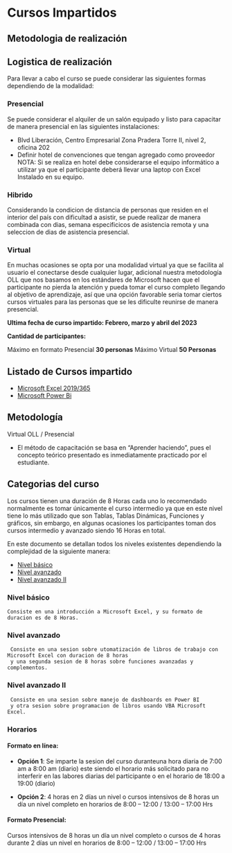 # Cursos Impartidos



## Metodologia de realización


## Logistica de realización

Para llevar a cabo el curso se puede considerar las siguientes formas dependiendo de la modalidad:


### Presencial 
  Se puede considerar el alquiler de un salón equipado y listo para capacitar de manera presencial en las siguientes instalaciones: 

- Blvd Liberación, Centro Empresarial Zona Pradera Torre II, nivel 2, oficina 202 
- Definir hotel de convenciones que tengan agregado como proveedor
   NOTA: Si se realiza en hotel debe considerarse el equipo informático a utilizar ya que el participante deberá llevar una laptop con Excel Instalado en su equipo.

### Hibrido
  Considerando la condicion de distancia de personas que residen en el interior del país con dificultad a asistir, se puede realizar de manera combinada con dias, semana especificicos de asistencia remota y una seleccion de dias de asistencia presencial.


### Virtual
En muchas ocasiones se opta por una modalidad virtual ya que se facilita al usuario el conectarse desde cualquier lugar, adicional nuestra metodología OLL que nos basamos en los estándares de Microsoft hacen que el participante no pierda la atención y pueda tomar el curso completo llegando al objetivo de aprendizaje, así que una opción favorable seria tomar ciertos cursos virtuales para las personas que se les dificulte reunirse de manera presencial.


**Ultima fecha de curso impartido: Febrero, marzo y abril del 2023**

**Cantidad de participantes:**

Máximo en formato Presencial **30 personas** 
Máximo Virtual **50 Personas**


## Listado de Cursos impartido

-  [Microsoft Excel 2019/365](Microsoft%20Excel%202019-365.md)
-  [Microsoft Power Bi]()

## Metodología

Virtual OLL / Presencial
- El método de capacitación se basa en “Aprender haciendo”, pues el concepto teórico presentado es inmediatamente practicado por el estudiante.

## Categorias del curso

Los cursos tienen una duración de 8 Horas cada uno lo recomendado normalmente es tomar únicamente el curso intermedio ya que en este nivel tiene lo más utilizado que son Tablas, Tablas Dinámicas, Funciones y gráficos, sin embargo, en algunas ocasiones los participantes toman dos cursos intermedio y avanzado siendo 16 Horas en total.

En este documento se detallan todos los niveles existentes dependiendo la complejidad de la siguiente manera:

- [Nivel básico](#nivel-básico)
- [Nivel avanzado ](#nivel-avanzado-ii)  
- [Nivel avanzado II](#nivel-avanzado-ii)  

  

### Nivel básico

    Consiste en una introducción a Microsoft Excel, y su formato de duracion es de 8 Horas.

### Nivel avanzado

     Consiste en una sesion sobre utomatización de libros de trabajo con Microsoft Excel con duracion de 8 horas
     y una segunda sesion de 8 horas sobre funciones avanzadas y complementos.

### Nivel avanzado II

     Consiste en una sesion sobre manejo de dashboards en Power BI
     y otra sesion sobre programacion de libros usando VBA Microsoft Excel.


### Horarios

#### Formato en línea:

- **Opción 1**: Se imparte la sesion del curso duranteuna hora diaria de 7:00 am a 8:00 am (diario) este siendo el horario más solicitado para no interferir en las labores diarias del participante o en el horario de 18:00 a 19:00 (diario)
  
-   **Opción 2**: 4 horas en 2 días un nivel o cursos intensivos de 8 horas un día un nivel completo en horarios de 8:00 – 12:00 / 13:00 – 17:00 Hrs


#### Formato Presencial: 

   Cursos intensivos de 8 horas un día un nivel completo o cursos de 4 horas durante 2 días un nivel en horarios de 8:00 – 12:00 / 13:00 – 17:00 Hrs